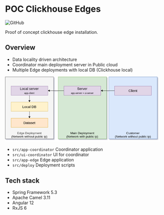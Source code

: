 # POC Clickhouse Edges

![GitHub](https://img.shields.io/github/license/mrk-andreev/poc-clickhouse-edge?style=flat-square)

Proof of concept clickhouse edge installation.

## Overview

- Data locality driven architecture
- Coordinator main deployment server in Public cloud
- Multiple Edge deployments with local DB (Clickhouse local)

![](./docs/assets/SolutionComponents.drawio.png)

- `src/app-coordinator` Coordinator application
- `src/ui-coordinator` UI for coordinator
- `src/app-edge` Edge application
- `src/deploy` Deployment scripts

## Tech stack

- Spring Framework 5.3
- Apache Camel 3.11
- Angular 12
- RxJS 6
